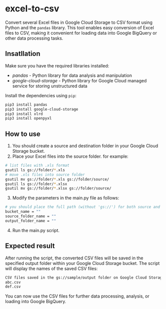 # excel-to-csv

Convert several Excel files in Google Cloud Storage to CSV format using Python and the `pandas` library. This tool enables easy conversion of Excel files to CSV, making it convenient for loading data into Google BigQuery or other data processing tasks.

## Insatllation

Make sure you have the required libraries installed:

- *pandas* - Python library for data analysis and manipulation
- *google-cloud-storage* - Python library for Google Cloud managed service for storing unstructured data

Install the dependencies using `pip`:
```bash
pip3 install pandas
pip3 install google-cloud-storage
pip3 install xlrd
pip3 install openpyxl
```

## How to use

1. You should create a source and destination folder in your Google Cloud Storage bucket.
2. Place your Excel files into the source folder. for example:
```bash
# list files with .xls format
gsutil ls gs://folder/*.xls
# move .xls files into source folder
gsutil mv gs://folder/*.xls gs://folder/source/
gsutil ls gs://folder/*.xlsx
gsutil mv gs://folder/*.xlsx gs://folder/source/
```   
3. Modify the parameters in the main.py file as follows:
```bash
# you should place the full path (without 'gs://') for both source and output folder name.
bucket_name = ""
source_folder_name = ""
output_folder_name = ""
```
4. Run the main.py script.

## Expected result

After running the script, the converted CSV files will be saved in the specified output folder within your Google Cloud Storage bucket. The script will display the names of the saved CSV files:

```bash
CSV files saved in the gs://sample/output folder on Google Cloud Storage:
abc.csv
def.csv
```
You can now use the CSV files for further data processing, analysis, or loading into Google BigQuery.
